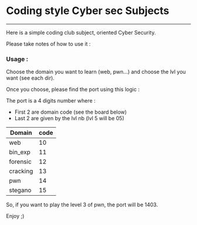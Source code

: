 # Coding style Cyber sec Subjects

---

Here is a simple coding club subject, oriented Cyber Security.

Please take notes of how to use it :

### Usage :

Choose the domain you want to learn (web, pwn...) and choose the lvl you want (see each dir).

Once you choose, please find the port using this logic :

The port is a 4 digits number where :
- First 2 are domain code (see the board below)
- Last 2 are given by the lvl nb (lvl 5 will be 05)


| Domain   | code |
|----------|------|
| web      | 10   |
| bin_exp  | 11   |
| forensic | 12   |
| cracking | 13   |
| pwn      | 14   |
| stegano  | 15   |

So, if you want to play the level 3 of pwn, the port will be 1403.

Enjoy ;)
